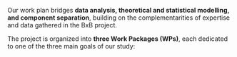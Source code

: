 Our work plan bridges **data analysis, theoretical and statistical modelling, and component separation**, building on the complementarities of expertise and data gathered in the BxB project.  

The project is organized into **three Work Packages (WPs)**, each dedicated to one of the three main goals of our study:
